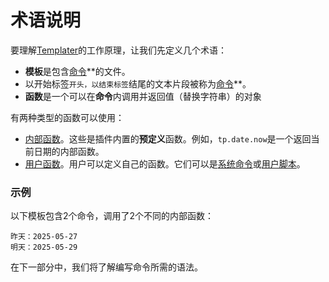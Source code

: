# 术语说明

要理解[Templater](https://github.com/SilentVoid13/Templater)的工作原理，让我们先定义几个术语：

- **模板**是包含[命令](4.overview.md)**的文件。
- 以开始标签`开头，以结束标签`结尾的文本片段被称为[命令](4.overview.md)**。
- **函数**是一个可以在**命令**内调用并返回值（替换字符串）的对象

有两种类型的函数可以使用：

- [内部函数](2.overview.md)。这些是插件内置的**预定义**函数。例如，`tp.date.now`是一个返回当前日期的内部函数。
- [用户函数](3.overview.md)。用户可以定义自己的函数。它们可以是[系统命令](3.2.system-user-functions.md)或[用户脚本](3.1.script-user-functions.md)。

### 示例

以下模板包含2个命令，调用了2个不同的内部函数：

```
昨天：2025-05-27
明天：2025-05-29
```

在下一部分中，我们将了解编写命令所需的语法。
